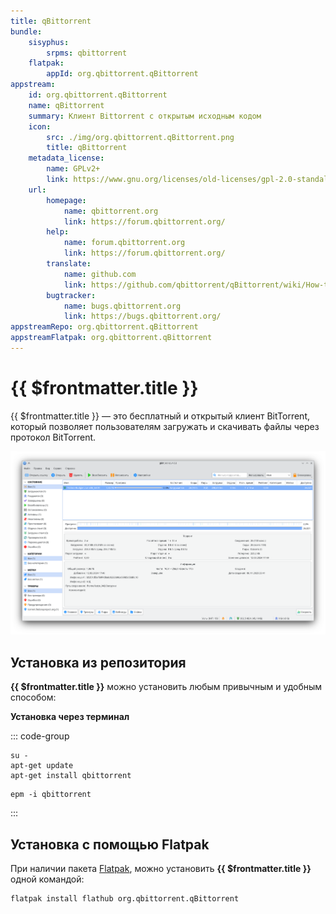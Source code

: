 ```yaml
---
title: qBittorrent
bundle: 
    sisyphus:
        srpms: qbittorrent
    flatpak:
        appId: org.qbittorrent.qBittorrent
appstream: 
    id: org.qbittorrent.qBittorrent
    name: qBittorrent
    summary: Клиент Bittorrent с открытым исходным кодом
    icon: 
        src: ./img/org.qbittorrent.qBittorrent.png
        title: qBittorrent
    metadata_license: 
        name: GPLv2+
        link: https://www.gnu.org/licenses/old-licenses/gpl-2.0-standalone.html
    url:
        homepage: 
            name: qbittorrent.org
            link: https://forum.qbittorrent.org/
        help:
            name: forum.qbittorrent.org
            link: https://forum.qbittorrent.org/
        translate: 
            name: github.com
            link: https://github.com/qbittorrent/qBittorrent/wiki/How-to-translate-qBittorrent
        bugtracker:
            name: bugs.qbittorrent.org
            link: https://bugs.qbittorrent.org/
appstreamRepo: org.qbittorrent.qBittorrent
appstreamFlatpak: org.qbittorrent.qBittorrent
---
```


# {{ $frontmatter.title }}

{{ $frontmatter.title }} — это бесплатный и открытый клиент BitTorrent, который позволяет пользователям загружать и скачивать файлы через протокол BitTorrent.

![Скриншот программы](./img/screenshot.png)

## Установка из репозитория 

**{{ $frontmatter.title }}** можно установить любым привычным и удобным способом:

<!--@include: /parts/install/software-repo.md-->

**Установка через терминал**

::: code-group

```shell[apt-get]
su -
apt-get update
apt-get install qbittorrent
```
```shell[epm]
epm -i qbittorrent
```
:::

## Установка с помощью Flatpak

При наличии пакета [Flatpak](/package-manager/flatpak/), можно установить **{{ $frontmatter.title }}** одной командой:
```shell
flatpak install flathub org.qbittorrent.qBittorrent
```

<!--@include: /parts/install/software-flatpak.md-->